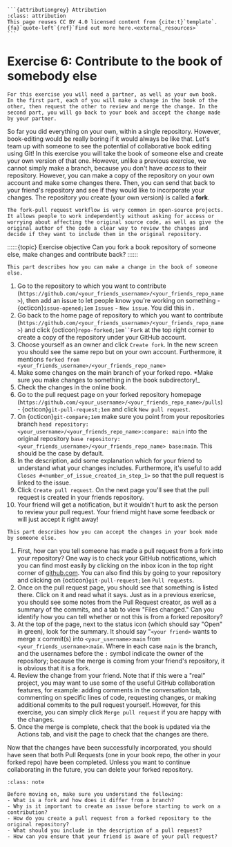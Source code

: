 ````{margin}
```{attributiongrey} Attribution
:class: attribution
This page reuses CC BY 4.0 licensed content from {cite:t}`template`. {fa}`quote-left`{ref}`Find out more here.<external_resources>`
```
````

# Exercise 6: Contribute to the book of somebody else

```{tip}
For this exercise you will need a partner, as well as your own book. In the first part, each of you will make a change in the book of the other, then request the other to review and merge the change. In the second part, you will go back to your book and accept the change made by your partner.
```

So far you did everything on your own, within a single repository. However, book-editing would be really boring if it would always be like that. Let's team up with someone to see the potential of collaborative book editing using Git! In this exercise you will take the book of someone else and create your own version of that one. However, unlike a previous exercise, we cannot simply make a branch, because you don't have _access_ to their repository. However, you can make a copy of the repository on your own account and make some changes there. Then, you can send that back to your friend's repository and see if they would like to incorporate your changes. The repository you create (your own version) is called a **fork**.

```{note}
The fork-pull request workflow is very common in open-source projects. It allows people to work independently without asking for access or worrying about affecting the original source code, as well as give the original author of the code a clear way to review the changes and decide if they want to include them in the original repository.
```

::::::{topic} Exercise objective
Can you fork a book repository of someone else, make changes and contribute back?
::::::

```{tip}
This part describes how you can make a change in the book of someone else.
```

1. Go to the repository to which you want to contribute (`https://github.com/<your_friends_username>/<your_friends_repo_name>`), then add an issue to let people know you're working on something - {octicon}`issue-opened;1em` `Issues` - `New issue`. You did this in [](./004.md).
2. Go back to the home page of repository to which you want to contribute (`https://github.com/<your_friends_username>/<your_friends_repo_name>`) and click {octicon}`repo-forked;1em``Fork` at the top right corner to create a copy of the repository under your GitHub account.
3. Choose yourself as an owner and click `Create fork`. In the new screen you should see the same repo but on your own account. Furthermore, it mentions `forked from <your_friends_username>/<your_friends_repo_name>`
4. Make some changes on the main branch of your forked repo. *Make sure you make changes to something in the book subdirectory!_
5. Check the changes in the online book.
6. Go to the pull request page on your forked repository homepage (`https://github.com/<your_username>/<your_friends_repo_name>/pulls`) - {octicon}`git-pull-request;1em` and click `New pull request`.
7. On {octicon}`git-compare;1em` make sure you point from your repositories branch `head repository: <your_username>/<your_friends_repo_name>:compare: main` into the original repository `base repository: <your_friends_username>/<your_friends_repo_name> base:main`. This should be the case by default.
8. In the description, add some explanation which for your friend to understand what your changes includes. Furthermore, it's useful to add `Closes #<number_of_issue_created_in_step_1>` so that the pull request is linked to the issue.
9. Click `Create pull request`. On the next page you'll see that the pull request is created in your friends repository.
10. Your friend will get a notification, but it wouldn't hurt to ask the person to review your pull request. Your friend might have some feedback or will just accept it right away!

```{tip}
This part describes how you can accept the changes in your book made by someone else.
```

1. First, how can you tell someone has made a pull request from a fork into your repository? One way is to check your GitHub notifications, which you can find most easily by clicking on the inbox icon in the top right corner of [github.com](https://github.com). You can also find this by going to your repository and clicking on {octicon}`git-pull-request;1em` `Pull requests`.
2. Once on the pull request page, you should see that something is listed there. Click on it and read what it says. Just as in a previous exericse, you should see some notes from the Pull Request creator, as well as a summary of the commits, and a tab to view "Files changed." Can you identify how you can tell whether or not this is from a forked repository?
3. At the top of the page, next to the status icon (which should say "Open" in green), look for the summary. It should say "`<your friend>` wants to merge x commit(s) into `<your_username>`:`main` from `<your_friends_username>`:`main`. Where in each case `main` is the branch, and the usernames before the `:` symbol indicate the owner of the repository; because the merge is coming from your friend's repository, it is obvious that it is a fork.
4. Review the change from your friend. Note that if this were a "real" project, you may want to use some of the useful GitHub collaboration features, for example: adding comments in the conversation tab, commenting on specific lines of code, requesting changes, or making additional commits to the pull request yourself. However, for this exercise, you can simply click `Merge pull request` if you are happy with the changes.
5. Once the merge is complete, check that the book is updated via the Actions tab, and visit the page to check that the changes are there.

Now that the changes have been successfully incorporated, you should have seen that both Pull Requests (one in your book repo, the other in your forked repo) have been completed. Unless you want to continue collaborating in the future, you can delete your forked repository. 

```{admonition} Check your understanding
:class: note

Before moving on, make sure you understand the following:
- What is a fork and how does it differ from a branch?
- Why is it important to create an issue before starting to work on a contribution?
- How do you create a pull request from a forked repository to the original repository?
- What should you include in the description of a pull request?
- How can you ensure that your friend is aware of your pull request?
```